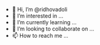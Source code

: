 - 👋 Hi, I’m @ridhovadoli
- 👀 I’m interested in ...
- 🌱 I’m currently learning ...
- 💞️ I’m looking to collaborate on ...
- 📫 How to reach me ...

<!---
ridhovadoli/ridhovadoli is a ✨ special ✨ repository because its `README.md` (this file) appears on your GitHub profile.
You can click the Preview link to take a look at your changes.
--->
